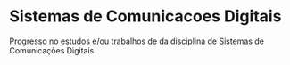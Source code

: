 #  Sistemas de Comunicacoes Digitais
Progresso no estudos e/ou trabalhos de da disciplina de Sistemas de Comunicações Digitais
